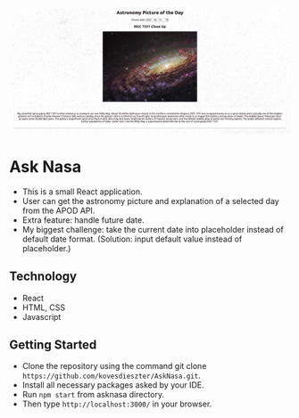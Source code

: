 ![alt hydro1](img_asknasa.png)

# Ask Nasa
- This is a small React application.
- User can get the astronomy picture and explanation of a selected day from the APOD API.
- Extra feature: handle future date.
- My biggest challenge: take the current date into placeholder instead of default date format. (Solution: input default value instead of placeholder.)

## Technology

- React
- HTML, CSS
- Javascript

## Getting Started

- Clone the repository using the command git clone `https://github.com/kovesdieszter/AskNasa.git`.
- Install all necessary packages asked by your IDE.
- Run `npm start` from asknasa directory.
- Then type `http://localhost:3000/` in your browser.